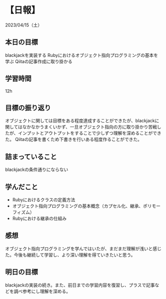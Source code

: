 # 【日報】
2023/04/15（土）
## 本日の目標
blackjackを実装する
Rubyにおけるオブジェクト指向プログラミングの基本を学ぶ
Qiitaの記事作成に取り掛かる
## 学習時間
12h
## 目標の振り返り
オブジェクトに関しては目標をある程度達成することができたが、blackjackに関してはなかなかうまくいかず、一旦オブジェクト指向の方に取り掛かり苦戦したが、インプットとアウトプットをすることで少しずつ理解を深めることができた。
Qiitaの記事を書くため下書きを行いある程度作ることができた。
## 詰まっていること
blackjackの条件通りにならない
## 学んだこと
- Rubyにおけるクラスの定義方法
- オブジェクト指向プログラミングの基本概念（カプセル化、継承、ポリモーフィズム）
- Rubyにおける継承の仕組み
## 感想
オブジェクト指向プログラミングを学んではいたが、まだまだ理解が浅いと感じた。今後も継続して学習し、より深い理解を得ていきたいと思う。
## 明日の目標
blackjackの実装の続き。また、前日までの学習内容を復習し、プラスで記事などを調べ参考にし理解を深める。